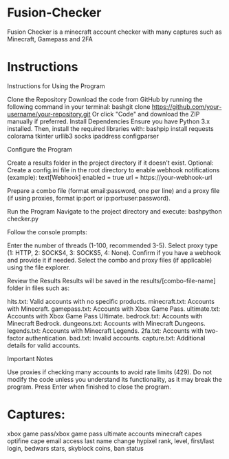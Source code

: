 # Fusion-Checker
Fusion Checker is  a minecraft account checker with many captures such as Minecraft, Gamepass and 2FA

# Instructions

Instructions for Using the Program

Clone the Repository
Download the code from GitHub by running the following command in your terminal:
bashgit clone https://github.com/your-username/your-repository.git
Or click "Code" and download the ZIP manually if preferred.
Install Dependencies
Ensure you have Python 3.x installed. Then, install the required libraries with:
bashpip install requests colorama tkinter urllib3 socks ipaddress configparser

Configure the Program

Create a results folder in the project directory if it doesn’t exist.
Optional: Create a config.ini file in the root directory to enable webhook notifications (example):
text[Webhook]
enabled = true
url = https://your-webhook-url

Prepare a combo file (format email:password, one per line) and a proxy file (if using proxies, format ip:port or ip:port:user:password).


Run the Program
Navigate to the project directory and execute:
bashpython checker.py

Follow the console prompts:

Enter the number of threads (1-100, recommended 3-5).
Select proxy type (1: HTTP, 2: SOCKS4, 3: SOCKS5, 4: None).
Confirm if you have a webhook and provide it if needed.
Select the combo and proxy files (if applicable) using the file explorer.




Review the Results
Results will be saved in the results/[combo-file-name] folder in files such as:

hits.txt: Valid accounts with no specific products.
minecraft.txt: Accounts with Minecraft.
gamepass.txt: Accounts with Xbox Game Pass.
ultimate.txt: Accounts with Xbox Game Pass Ultimate.
bedrock.txt: Accounts with Minecraft Bedrock.
dungeons.txt: Accounts with Minecraft Dungeons.
legends.txt: Accounts with Minecraft Legends.
2fa.txt: Accounts with two-factor authentication.
bad.txt: Invalid accounts.
capture.txt: Additional details for valid accounts.


Important Notes

Use proxies if checking many accounts to avoid rate limits (429).
Do not modify the code unless you understand its functionality, as it may break the program.
Press Enter when finished to close the program.

# Captures:
xbox game pass/xbox game pass ultimate accounts
minecraft capes
optifine cape
email access
last name change
hypixel rank, level, first/last login, bedwars stars, skyblock coins, ban status
